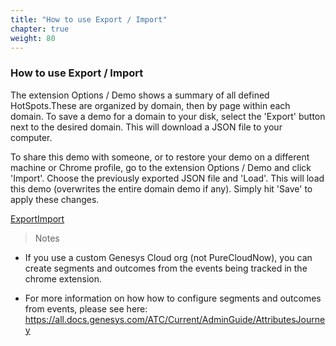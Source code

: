 ```yaml
---
title: "How to use Export / Import"
chapter: true
weight: 80
---
```


### How to use Export / Import
The extension Options / Demo shows a summary of all defined HotSpots.These are organized by domain, then by page within each domain.
To save a demo for a domain to your disk, select the 'Export' button next to the desired domain. This will download a JSON file to your computer.

To share this demo with someone, or to restore your demo on a different machine or Chrome profile, go to the extension Options / Demo and click 'Import'. Choose the previously exported JSON file and 'Load'. This will load this demo (overwrites the entire domain demo if any). Simply hit 'Save' to apply these changes.


[ExportImport](https://youtu.be/q8ZT3GUDYSQ)


>Notes
- If you use a custom Genesys Cloud org (not PureCloudNow), you can create segments and outcomes from the events being tracked in the chrome extension.

- For more information on how how to configure segments and outcomes from events,  please see here: https://all.docs.genesys.com/ATC/Current/AdminGuide/AttributesJourney 
